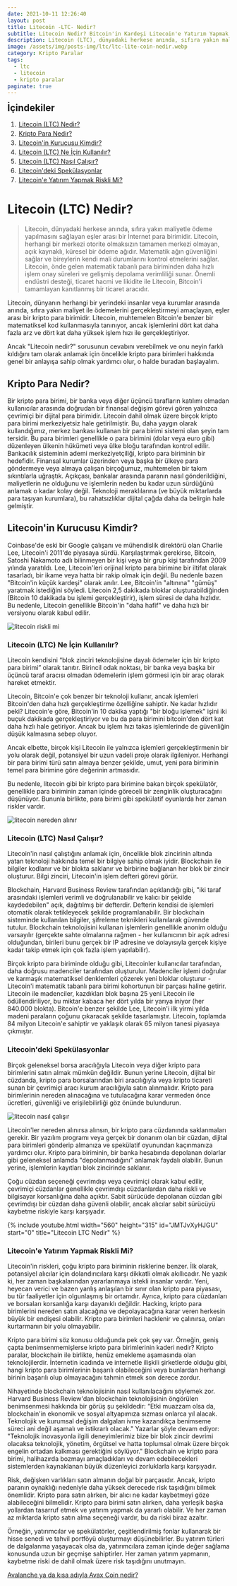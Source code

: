 ```yaml
---
date: 2021-10-11 12:26:40
layout: post
title: Litecoin -LTC- Nedir?
subtitle: Litecoin Nedir? Bitcoin'in Kardeşi Litecoin'e Yatırım Yapmak Güvenli Mi?
description: Litecoin (LTC), dünyadaki herkese anında, sıfıra yakın maliyetle ödeme yapılmasını sağlayan eşler arası bir İnternet para birimidir.
image: /assets/img/posts-img/ltc/ltc-lite-coin-nedir.webp
category: Kripto Paralar
tags:
  - ltc
  - litecoin
  - kripto paralar
paginate: true
---
```

<b style="text-align:center; font-size: 150%;">İçindekiler</b>
<ol style="margin: 0;">
	<li style="padding: 2px;"><a href="#1">Litecoin (LTC) Nedir?</a></li>
	<li style="padding: 2px;"><a href="#2">Kripto Para Nedir?</a></li>
	<li style="padding: 2px;"><a href="#3">Litecoin'in Kurucusu Kimdir?</a></li>
	<li style="padding: 2px;"><a href="#4">Litecoin (LTC) Ne İçin Kullanılır?</a></li>
	<li style="padding: 2px;"><a href="#5">Litecoin (LTC) Nasıl Çalışır?</a></li>
	<li style="padding: 2px;"><a href="#6">Litecoin'deki Spekülasyonlar</a></li>
	<li style="padding: 2px;"><a href="#7">Litecoin'e Yatırım Yapmak Riskli Mi?</a></li>
</ol>
<h1 id="ltc1">Litecoin (LTC) Nedir?</h1>
<blockquote cite="https://litecoin.org/">Litecoin, dünyadaki herkese anında, sıfıra yakın maliyetle ödeme yapılmasını sağlayan eşler arası bir İnternet para birimidir. Litecoin, herhangi bir merkezi otorite olmaksızın tamamen merkezi olmayan, açık kaynaklı, küresel bir ödeme ağıdır. Matematik ağın güvenliğini sağlar ve bireylerin kendi mali durumlarını kontrol etmelerini sağlar. Litecoin, önde gelen matematik tabanlı para biriminden daha hızlı işlem onay süreleri ve gelişmiş depolama verimliliği sunar. Önemli endüstri desteği, ticaret hacmi ve likidite ile Litecoin, Bitcoin'i tamamlayan kanıtlanmış bir ticaret aracıdır.</blockquote>
<p>Litecoin, dünyanın herhangi bir yerindeki insanlar veya kurumlar arasında anında, sıfıra yakın maliyet ile ödemelerini gerçekleştirmeyi amaçlayan, eşler arası bir kripto para birimidir. Litecoin, muhtemelen Bitcoin'e benzer bir matematiksel kod kullanmasıyla tanınıyor, ancak işlemlerini dört kat daha fazla arz ve dört kat daha yüksek işlem hızı ile gerçekleştiriyor.</p>
<p>Ancak "Litecoin nedir?" sorusunun cevabını verebilmek ve onu neyin farklı kıldığını tam olarak anlamak için öncelikle kripto para birimleri hakkında genel bir anlayışa sahip olmak yardımcı olur, o halde buradan başlayalım.</p>
<h2 id="ltc2">Kripto Para Nedir?</h2>
<p>Bir kripto para birimi, bir banka veya diğer üçüncü tarafların katılımı olmadan kullanıcılar arasında doğrudan bir finansal değişim görevi gören yalnızca çevrimiçi bir dijital para birimidir. Litecoin dahil olmak üzere birçok kripto para birimi merkeziyetsiz hale getirilmiştir. Bu, daha yaygın olarak kullandığımız, merkez bankası kullanan bir para birimi sistemi olan şeyin tam tersidir. Bu para birimleri genellikle o para birimini (dolar veya euro gibi) düzenleyen ülkenin hükümeti veya ülke bloğu tarafından kontrol edilir. Bankacılık sisteminin ademi merkeziyetçiliği, kripto para biriminin bir hedefidir. Finansal kurumlar üzerinden veya başka bir ülkeye para göndermeye veya almaya çalışan birçoğumuz, muhtemelen bir takım sıkıntılarla uğraştık. Açıkçası, bankalar arasında paranın nasıl gönderildiğini, maliyetlerin ne olduğunu ve işlemlerin neden bu kadar uzun sürdüğünü anlamak o kadar kolay değil. Teknoloji meraklılarına (ve büyük miktarlarda para taşıyan kurumlara), bu rahatsızlıklar dijital çağda daha da belirgin hale gelmiştir.</p>
<h2 id="ltc3">Litecoin'in Kurucusu Kimdir?</h2>
<p>Coinbase'de eski bir Google çalışanı ve mühendislik direktörü olan Charlie Lee, Litecoin'i 2011'de piyasaya sürdü. Karşılaştırmak gerekirse, Bitcoin, Satoshi Nakamoto adlı bilinmeyen bir kişi veya bir grup kişi tarafından 2009 yılında yaratıldı. Lee, Litecoin'leri orijinal kripto para birimine bir iltifat olarak tasarladı, bir ikame veya hatta bir rakip olmak için değil. Bu nedenle bazen "Bitcoin'in küçük kardeşi" olarak anılır. Lee, Bitcoin'in "altınına" "gümüş" yaratmak istediğini söyledi. Litecoin 2,5 dakikada bloklar oluşturabildiğinden (Bitcoin 10 dakikada bu işlemi gerçekleştirir), işlem süresi de daha hızlıdır. Bu nedenle, Litecoin genellikle Bitcoin'in "daha hafif" ve daha hızlı bir versiyonu olarak kabul edilir. </p>
<picture>
  <source media="(min-width: 650px" srcset="/assets/img/posts-img/ltc/ltc-litecoin-yorum-2022.webp">
  <img src="/assets/img/posts-img/ltc/ltc-yorum.webp" alt="litecoin riskli mi" style="width:auto;">
</picture>
<h3 id="ltc4">Litecoin (LTC) Ne İçin Kullanılır?</h3>
<p>Litecoin kendisini “blok zinciri teknolojisine dayalı ödemeler için bir kripto para birimi” olarak tanıtır. Birincil odak noktası, bir banka veya başka bir üçüncü taraf aracısı olmadan ödemelerin işlem görmesi için bir araç olarak hareket etmektir. </p>
<p>Litecoin, Bitcoin'e çok benzer bir teknoloji kullanır, ancak işlemleri Bitcoin'den daha hızlı gerçekleştirme özelliğine sahiptir. Ne kadar hızlıdır peki? Litecoin'e göre, Bitcoin'in 10 dakika yaptığı "bir bloğu işlemek" işini iki buçuk dakikada gerçekleştiriyor ve bu da para birimini bitcoin'den dört kat daha hızlı hale getiriyor. Ancak bu işlem hızı takas işlemlerinde de güvenliğin düşük kalmasına sebep oluyor. </p>
<p>Ancak elbette, birçok kişi Litecoin ile yalnızca işlemleri gerçekleştirmenin bir yolu olarak değil, potansiyel bir uzun vadeli proje olarak ilgileniyor. Herhangi bir para birimi türü satın almaya benzer şekilde, umut, yeni para biriminin temel para birimine göre değerinin artmasıdır. </p>
<p>Bu nedenle, litecoin gibi bir kripto para birimine bakan birçok spekülatör, genellikle para biriminin zaman içinde göreceli bir zenginlik oluşturacağını düşünüyor. Bununla birlikte, para birimi gibi spekülatif oyunlarda her zaman riskler vardır. </p>
<picture>
  <source media="(min-width: 650px" srcset="/assets/img/posts-img/ltc/1-ltc.webp">
  <img src="/assets/img/posts-img/ltc/litecoin-ltc-grafik.webp" alt="litecoin nereden alınır" style="width:auto;">
</picture>
<h3 id="ltc5">Litecoin (LTC) Nasıl Çalışır?</h3>
<p>Litecoin'in nasıl çalıştığını anlamak için, öncelikle blok zincirinin altında yatan teknoloji hakkında temel bir bilgiye sahip olmak iyidir. Blockchain ile bilgiler kodlanır ve bir blokta saklanır ve birbirine bağlanan her blok bir zincir oluşturur. Bilgi zinciri, Litecoin'in işlem defteri görevi görür. </p>
<p>Blockchain, Harvard Business Review tarafından açıklandığı gibi, "iki taraf arasındaki işlemleri verimli ve doğrulanabilir ve kalıcı bir şekilde kaydedebilen" açık, dağıtılmış bir defterdir. Defterin kendisi de işlemleri otomatik olarak tetikleyecek şekilde programlanabilir. Bir blockchain sisteminde kullanılan bilgiler, şifreleme teknikleri kullanılarak güvende tutulur. Blockchain teknolojisini kullanan işlemlerin genellikle anonim olduğu varsayılır (gerçekte sahte olmalarına rağmen - her kullanıcının bir açık adresi olduğundan, birileri bunu gerçek bir IP adresine ve dolayısıyla gerçek kişiye kadar takip etmek için çok fazla işlem yapılabilir). </p>
<p>Birçok kripto para biriminde olduğu gibi, Litecoinler kullanıcılar tarafından, daha doğrusu madenciler tarafından oluşturulur. Madenciler işlemi doğrular ve karmaşık matematiksel denklemleri çözerek yeni bloklar oluşturur - Litecoin'i matematik tabanlı para birimi kohortunun bir parçası haline getirir. Litecoin ile madenciler, kazdıkları blok başına 25 yeni Litecoin ile ödüllendiriliyor, bu miktar kabaca her dört yılda bir yarıya iniyor (her 840.000 blokta).  Bitcoin'e benzer şekilde Lee, Litecoin'i ilk yirmi yılda madeni paraların çoğunu çıkaracak şekilde tasarlamıştır. Litecoin, toplamda 84 milyon Litecoin'e sahiptir ve yaklaşık olarak 65 milyon tanesi piyasaya çıkmıştır.</p>
<h3 id="ltc6">Litecoin'deki Spekülasyonlar</h3>
<p>Birçok geleneksel borsa aracılığıyla Litecoin veya diğer kripto para birimlerini satın almak mümkün değildir. Bunun yerine Litecoin, dijital bir cüzdanda, kripto para borsalarından biri aracılığıyla veya kripto ticareti sunan bir çevrimiçi aracı kurum aracılığıyla satın alınmalıdır. Kripto para birimlerinin nereden alınacağına ve tutulacağına karar vermeden önce ücretleri, güvenliği ve erişilebilirliği göz önünde bulundurun. </p>
<picture>
  <source media="(min-width: 650px" srcset="/assets/img/posts-img/ltc/litecoin-ne-kadar.webp">
  <img src="/assets/img/posts-img/ltc/litecoin-grafik.webp" alt="litecoin nasıl çalışır" style="width:auto;">
</picture>
<p>Litecoin'ler nereden alınırsa alınsın, bir kripto para cüzdanında saklanmaları gerekir. Bir yazılım programı veya gerçek bir donanım olan bir cüzdan, dijital para birimleri gönderip almanıza ve spekülatif oyunundan kaçınmanıza yardımcı olur. Kripto para biriminin, bir banka hesabında depolanan dolarlar gibi geleneksel anlamda "depolanmadığını" anlamak faydalı olabilir. Bunun yerine, işlemlerin kayıtları blok zincirinde saklanır. </p>
<p>Çoğu cüzdan seçeneği çevrimdışı veya çevrimiçi olarak kabul edilir, çevrimiçi cüzdanlar genellikle çevrimdışı cüzdanlardan daha riskli ve bilgisayar korsanlığına daha açıktır. Sabit sürücüde depolanan cüzdan gibi çevrimdışı bir cüzdan daha güvenli olabilir, ancak alıcılar sabit sürücüyü kaybetme riskiyle karşı karşıyadır. </p>
{% include youtube.html width="560" height="315" id="JMTJvXyHJGU" start="0" title="Litecoin LTC Nedir" %}
<h3 id="ltc7">Litecoin'e Yatırım Yapmak Riskli Mi?</h3>
<p>Litecoin'in riskleri, çoğu kripto para biriminin risklerine benzer. İlk olarak, potansiyel alıcılar için dolandırıcılara karşı dikkatli olmak akıllıcadır. Ne yazık ki, her zaman başkalarından yararlanmaya istekli insanlar vardır. Yeni, heyecan verici ve bazen yanlış anlaşılan bir sınır olan kripto para piyasası, bu tür faaliyetler için olgunlaşmış bir ortamdır. Ayrıca, kripto para cüzdanları ve borsaları korsanlığa karşı dayanıklı değildir. Hacking, kripto para birimlerini nereden satın alacağına ve depolayacağına karar veren herkesin büyük bir endişesi olabilir. Kripto para birimleri hacklenir ve çalınırsa, onları kurtarmanın bir yolu olmayabilir. </p>
<p>Kripto para birimi söz konusu olduğunda pek çok şey var. Örneğin, geniş çapta benimsenmemişlerse kripto para birimlerinin kaderi nedir? Kripto paralar, blockchain ile birlikte, henüz emekleme aşamasında olan teknolojilerdir. İnternetin icadında ve internetle ilişkili şirketlerde olduğu gibi, hangi kripto para birimlerinin başarılı olabileceğini veya bunlardan herhangi birinin başarılı olup olmayacağını tahmin etmek son derece zordur. </p>
<p>Nihayetinde blockchain teknolojisinin nasıl kullanılacağını söylemek zor. Harvard Business Review'dan blockchain teknolojisinin öngörülen benimsenmesi hakkında bir görüş şu şekildedir: “Etki muazzam olsa da, blockchain'in ekonomik ve sosyal altyapımıza sızması onlarca yıl alacak. Teknolojik ve kurumsal değişim dalgaları ivme kazandıkça benimseme süreci ani değil aşamalı ve istikrarlı olacak." Yazarlar şöyle devam ediyor: "Teknolojik inovasyonla ilgili deneyimlerimiz bize bir blok zincir devrimi olacaksa teknolojik, yönetim, örgütsel ve hatta toplumsal olmak üzere birçok engelin ortadan kalkması gerektiğini söylüyor." Blockchain ve kripto para birimi, halihazırda bozmayı amaçladıkları ve devam edebilecekleri sistemlerden kaynaklanan büyük düzenleyici zorluklarla karşı karşıyadır. </p>
<p>Risk, değişken varlıkları satın almanın doğal bir parçasıdır. Ancak, kripto paranın oynaklığı nedeniyle daha yüksek derecede risk taşıdığını bilmek önemlidir. Kripto para satın alırken, bir alıcı ne kadar kaybetmeyi göze alabileceğini bilmelidir. Kripto para birimi satın alırken, daha yerleşik başka yollardan tasarruf etmek ve yatırım yapmak da yararlı olabilir. Ve her zaman az miktarda kripto satın alma seçeneği vardır, bu da riski biraz azaltır. </p>
<p>Örneğin, yatırımcılar ve spekülatörler, çeşitlendirilmiş fonlar kullanarak bir hisse senedi ve tahvil portföyü oluşturmayı düşünebilirler. Bu yatırım türleri de dalgalanma yaşayacak olsa da, yatırımcılara zaman içinde değer sağlama konusunda uzun bir geçmişe sahiptirler. Her zaman yatırım yapmanın, kaybetme riski de dahil olmak üzere risk taşıdığını unutmayın. </p>
<p><a href="https://kripto.istanbul/avalanche-avax-nedir/" title="Avax Coin nedir?" target="_blank">Avalanche ya da kısa adıyla Avax Coin nedir?</a></p>
